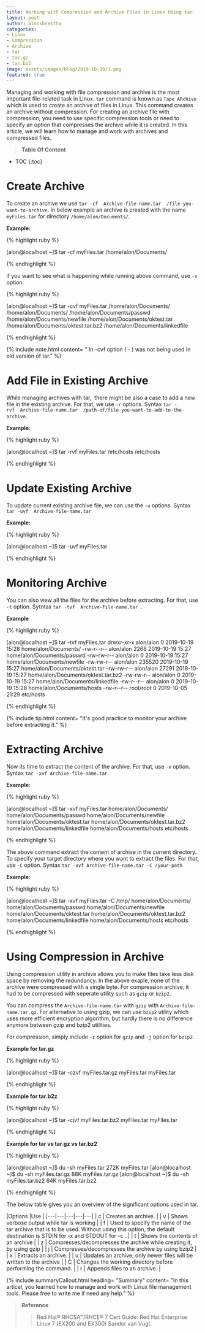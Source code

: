 ```yaml
---
title: Working with Compression and Archive Files in Linux Using tar
layout: post
author: alonshrestha
categories:
- Linux
- Compression
- Archive
- tar
- tar.gz
- tar.bz2
image: assets/images/blog/2019-10-19/1.png
featured: true
---
```


Managing and working with file compression and archive is the most important file-related task in Linux. `tar` command is known as `Tape ARchive` which is used to create an archive of files in Linux. This command creates an archive without compression. For creating an archive file with compression, you need to use specific compression tools or need to specify an option that compresses the archive while it is created. In this article, we will learn how to manage and work with archives and compressed files. 

> **Table Of Content**

* TOC
{:toc}

# Create Archive
To create an archive we use `tar -cf  Archive-file-name.tar  /file-you-want-to-archive`.  In below example an archive is created with the name `myFiles.tar` for directory  `/home/alon/Documents/`.

**Example:** 

{% highlight ruby %}

[alon@localhost ~]$ tar -cf myFiles.tar /home/alon/Documents/

{% endhighlight %}

if you want to see what is happening while running above command, use `-v` option.

{% highlight ruby %}

[alon@localhost ~]$ tar -cvf myFiles.tar /home/alon/Documents/
/home/alon/Documents/
/home/alon/Documents/passwd
/home/alon/Documents/newfile
/home/alon/Documents/oktest.tar
/home/alon/Documents/oktest.tar.bz2
/home/alon/Documents/linkedfile

{% endhighlight %}

{% include note.html content= " In -cvf option ( - ) was not being used in old version of tar." %}

# Add File in Existing Archive
While managing archives with tar,  there might be also a case to add a new file in the existing archive. For that, we use `-r` options. Syntax `tar -rvf  Archive-file-name.tar  /path-of/file-you-want-to-add-to-the-archive`. 

**Example:**

{% highlight ruby %}

[alon@localhost ~]$ tar -rvf myFiles.tar /etc/hosts
/etc/hosts

{% endhighlight %}

# Update Existing Archive

To update current existing archive file, we can use the `-u` options. Syntax `tar -uvf  Archive-file-name.tar `

**Example:**


{% highlight ruby %}

[alon@localhost ~]$ tar -uvf myFiles.tar

{% endhighlight %}

# Monitoring Archive

You can also view all the files for the archive before extracting. For that, use `-t` option. Sytntax `tar -tvf  Archive-file-name.tar `.

**Example**

{% highlight ruby %}

[alon@localhost ~]$ tar -tvf myFiles.tar
drwxr-xr-x alon/alon         0 2019-10-19 15:28 home/alon/Documents/
-rw-r--r-- alon/alon      2268 2019-10-19 15:27 home/alon/Documents/passwd
-rw-rw-r-- alon/alon         0 2019-10-19 15:27 home/alon/Documents/newfile
-rw-rw-r-- alon/alon    235520 2019-10-19 15:27 home/alon/Documents/oktest.tar
-rw-rw-r-- alon/alon     27291 2019-10-19 15:27 home/alon/Documents/oktest.tar.bz2
-rw-rw-r-- alon/alon         0 2019-10-19 15:27 home/alon/Documents/linkedfile
-rw-r--r-- alon/alon         0 2019-10-19 15:28 home/alon/Documents/hosts
-rw-r--r-- root/root         0 2019-10-05 21:29 etc/hosts

{% endhighlight %}

{% include tip.html content= "It's good practice to monitor your archive before extracting it." %}

# Extracting Archive
Now its time to extract the content of the archive. For that, use `-x` option. Syntax `tar -xvf Archive-file-name.tar`

**Example:**

{% highlight ruby %}

[alon@localhost ~]$ tar -xvf myFiles.tar
home/alon/Documents/
home/alon/Documents/passwd
home/alon/Documents/newfile
home/alon/Documents/oktest.tar
home/alon/Documents/oktest.tar.bz2
home/alon/Documents/linkedfile
home/alon/Documents/hosts
etc/hosts


{% endhighlight %}

The above command extract the content  of archive in the current directory. To specify your target directory where you want to extract the files. For that, use  `-C` option. Syntax `tar -xvf Archive-file-name.tar -C /your-path`

**Example:**

{% highlight ruby %}

[alon@localhost ~]$ tar -xvf myFiles.tar -C /tmp/
home/alon/Documents/
home/alon/Documents/passwd
home/alon/Documents/newfile
home/alon/Documents/oktest.tar
home/alon/Documents/oktest.tar.bz2
home/alon/Documents/linkedfile
home/alon/Documents/hosts
etc/hosts

{% endhighlight %}

# Using Compression in Archive
Using compression utility in archive allows you to make files take less disk space by removing the redundancy. In the above exaple, none of the archive were compressed with a single byte. For compression archive, it had to be compressed with seperate utility such as `gzip` or `bzip2`. 

You can compress the `Archive-file-name.tar` with `gzip` with `Archive-file-name.tar.gz`. For alternative to using gzip, we can use `bzip2` utility which uses more efficient encryption algorithm, but hardly there is no difference anymore between gzip and bzip2 utilities.

For compression, simply include  `-z` option for `gzip` and `-j` option for `bzip2`.

**Example for tar.gz**

{% highlight ruby %}

[alon@localhost ~]$ tar -czvf myFiles.tar.gz myFiles.tar
myFiles.tar

{% endhighlight %}

**Example for tar.b2z**

{% highlight ruby %}

[alon@localhost ~]$ tar -cjvf myFiles.tar.bz2 myFiles.tar
myFiles.tar

{% endhighlight %}

**Example for tar vs tar.gz vs tar.bz2**

{% highlight ruby %}

[alon@localhost ~]$ du -sh myFiles.tar
272K    myFiles.tar
[alon@localhost ~]$ du -sh myFiles.tar.gz
88K     myFiles.tar.gz
[alon@localhost ~]$ du -sh myFiles.tar.bz2
64K     myFiles.tar.bz2

{% endhighlight %}

The below table gives you an overview of the significant options used in tar.

|Options  |Use  |
|---|---|---|---|---|
| c  | Creates an archive. |
| v  | Shows verbose output while tar is working |
| f  |   Used to specify the name of the tar archive that is to be used. Without using this option, the default destination is STDIN for  -x  and STDOUT for  -c .     |
|   t  | Shows the contents of an archive |
|   z  | Compresses/decompresses the archive while creating it, by using gzip |
|   j  | Compresses/decompresses the archive by using bzip2 |
|   x  | Extracts an archive. |
|   u  | Updates an archive; only newer files will be written to the archive |
|   C  |  Changes the working directory before performing the command.  |
|   r  |  Appends files to an archive. |

{% include summaryCallout.html heading= "Summary" content= "In this articel, you learned how to manage and work with Linux file management tools. Please free to write me if need any help." %}

> **Reference**
>  > Red Hat® RHCSA™/RHCE® 7 Cert Guide: Red Hat Enterprise Linux 7 (EX200 and EX300) Sander van Vugt.